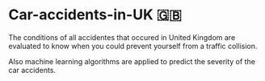 # Car-accidents-in-UK :uk:

The conditions of all accidentes that occured in United Kingdom are evaluated to know when you could prevent yourself from a traffic collision.

Also machine learning algorithms are applied to predict the severity of the car accidents.
